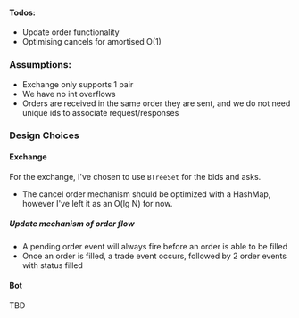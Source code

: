 #### Todos:
- Update order functionality
- Optimising cancels for amortised O(1)

### Assumptions:
- Exchange only supports 1 pair
- We have no int overflows
- Orders are received in the same order they are sent, and we do not need unique ids to associate request/responses

### Design Choices 

#### Exchange

For the exchange, I've chosen to use `BTreeSet` for the bids and asks.
- The cancel order mechanism should be optimized with a HashMap, however I've left it as an O(lg N) for now.

##### Update mechanism of order flow
- A pending order event will always fire before an order is able to be filled
- Once an order is filled, a trade event occurs, followed by 2 order events with status filled

#### Bot

TBD